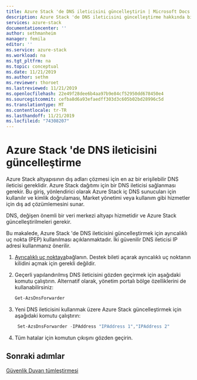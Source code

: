 ```yaml
---
title: Azure Stack 'de DNS ileticisini güncelleştirin | Microsoft Docs
description: Azure Stack 'de DNS ileticisini güncelleştirme hakkında bilgi edinin.
services: azure-stack
documentationcenter: ''
author: sethmanheim
manager: femila
editor: ''
ms.service: azure-stack
ms.workload: na
ms.tgt_pltfrm: na
ms.topic: conceptual
ms.date: 11/21/2019
ms.author: sethm
ms.reviewer: thoroet
ms.lastreviewed: 11/21/2019
ms.openlocfilehash: 22e49f28dee6b4aa97b9e84cf52950dd678450e4
ms.sourcegitcommit: cefba8d6a93efaedff303d3c605b02bd28996c5d
ms.translationtype: MT
ms.contentlocale: tr-TR
ms.lasthandoff: 11/21/2019
ms.locfileid: "74308207"
---
```

# <a name="update-the-dns-forwarder-in-azure-stack"></a>Azure Stack 'de DNS ileticisini güncelleştirme

Azure Stack altyapısının dış adları çözmesi için en az bir erişilebilir DNS ileticisi gereklidir. Azure Stack dağıtımı için bir DNS ileticisi sağlanması gerekir. Bu giriş, yönlendirici olarak Azure Stack iç DNS sunucuları için kullanılır ve kimlik doğrulaması, Market yönetimi veya kullanım gibi hizmetler için dış ad çözümlemesini sunar.

DNS, değişen önemli bir veri merkezi altyapı hizmetidir ve Azure Stack güncelleştirilmeleri gerekir.

Bu makalede, Azure Stack 'de DNS ileticisini güncelleştirmek için ayrıcalıklı uç nokta (PEP) kullanılması açıklanmaktadır. İki güvenilir DNS ileticisi IP adresi kullanmanız önerilir.

1. [Ayrıcalıklı uç noktaya](azure-stack-privileged-endpoint.md)bağlanın. Destek bileti açarak ayrıcalıklı uç noktanın kilidini açmak için gerekli değildir.

2. Geçerli yapılandırılmış DNS ileticisini gözden geçirmek için aşağıdaki komutu çalıştırın. Alternatif olarak, yönetim portalı bölge özelliklerini de kullanabilirsiniz:

   ```powershell
   Get-AzsDnsForwarder
   ```

3. Yeni DNS ileticisini kullanmak üzere Azure Stack güncelleştirmek için aşağıdaki komutu çalıştırın:

   ```powershell
    Set-AzsDnsForwarder -IPAddress "IPAddress 1","IPAddress 2"
   ```

4. Tüm hatalar için komutun çıkışını gözden geçirin.

## <a name="next-steps"></a>Sonraki adımlar

[Güvenlik Duvarı tümleştirmesi](azure-stack-firewall.md)
